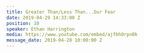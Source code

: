 ```yaml
---
title: Greater Than/Less Than...Our Fear
date: 2019-04-29 14:33:00 Z
position: 10
speaker: Ethan Harrington
media: https://www.youtube.com/embed/ajfbhOrpn0k
message_date: 2019-04-28 10:00:00 Z
---
```


